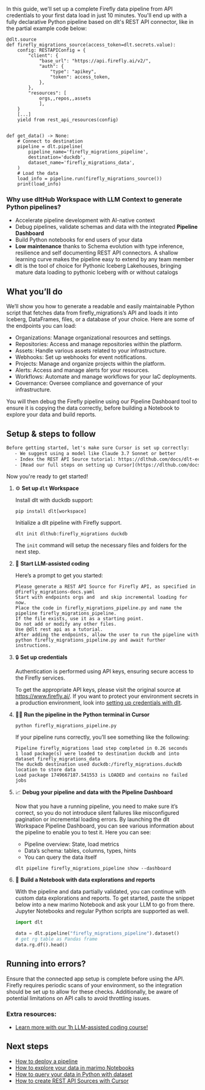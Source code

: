 In this guide, we'll set up a complete Firefly data pipeline from API credentials to your first data load in just 10 minutes. You'll end up with a fully declarative Python pipeline based on dlt's REST API connector, like in the partial example code below:

```python-outcome
@dlt.source
def firefly_migrations_source(access_token=dlt.secrets.value):
    config: RESTAPIConfig = {
        "client": {
            "base_url": "https://api.firefly.ai/v2/",
            "auth": {
                "type": "apikey",
                "token": access_token,
            },
        },
        "resources": [
            orgs,,repos,,assets
            ],
    }
    [...]
    yield from rest_api_resources(config)


def get_data() -> None:
    # Connect to destination
    pipeline = dlt.pipeline(
        pipeline_name='firefly_migrations_pipeline',
        destination='duckdb',
        dataset_name='firefly_migrations_data', 
    )
    # Load the data
    load_info = pipeline.run(firefly_migrations_source())
    print(load_info) 
```

### Why use dltHub Workspace with LLM Context to generate Python pipelines?

- Accelerate pipeline development with AI-native context
- Debug pipelines, validate schemas and data with the integrated **Pipeline Dashboard**
- Build Python notebooks for end users of your data
- **Low maintenance** thanks to Schema evolution with type inference, resilience and self documenting REST API connectors. A shallow learning curve makes the pipeline easy to extend by any team member
- dlt is the tool of choice for Pythonic Iceberg Lakehouses, bringing mature data loading to pythonic Iceberg with or without catalogs

## What you’ll do

We’ll show you how to generate a readable and easily maintainable Python script that fetches data from firefly_migrations’s API and loads it into Iceberg, DataFrames, files, or a database of your choice. Here are some of the endpoints you can load:

- Organizations: Manage organizational resources and settings.
- Repositories: Access and manage repositories within the platform.
- Assets: Handle various assets related to your infrastructure.
- Webhooks: Set up webhooks for event notifications.
- Projects: Manage and organize projects within the platform.
- Alerts: Access and manage alerts for your resources.
- Workflows: Automate and manage workflows for your IaC deployments.
- Governance: Oversee compliance and governance of your infrastructure.

You will then debug the Firefly pipeline using our Pipeline Dashboard tool to ensure it is copying the data correctly, before building a Notebook to explore your data and build reports.

## Setup & steps to follow

```default
Before getting started, let's make sure Cursor is set up correctly:
   - We suggest using a model like Claude 3.7 Sonnet or better
   - Index the REST API Source tutorial: https://dlthub.com/docs/dlt-ecosystem/verified-sources/rest_api/ and add it to context as **@dlt rest api**
   - [Read our full steps on setting up Cursor](https://dlthub.com/docs/dlt-ecosystem/llm-tooling/cursor-restapi#23-configuring-cursor-with-documentation)
```

Now you're ready to get started!

1. ⚙️ **Set up `dlt` Workspace**
    
    Install dlt with duckdb support:
    ```shell
    pip install dlt[workspace]
    ```

    Initialize a dlt pipeline with Firefly support.
    ```shell
    dlt init dlthub:firefly_migrations duckdb
    ```

    The `init` command will setup the necessary files and folders for the next step.
    
2. 🤠 **Start LLM-assisted coding**
    
    Here’s a prompt to get you started:
    
    ```prompt
    Please generate a REST API Source for Firefly API, as specified in @firefly_migrations-docs.yaml 
    Start with endpoints orgs and  and skip incremental loading for now. 
    Place the code in firefly_migrations_pipeline.py and name the pipeline firefly_migrations_pipeline. 
    If the file exists, use it as a starting point. 
    Do not add or modify any other files. 
    Use @dlt rest api as a tutorial. 
    After adding the endpoints, allow the user to run the pipeline with python firefly_migrations_pipeline.py and await further instructions.
    ```

    
3. 🔒 **Set up credentials** 
    
    Authentication is performed using API keys, ensuring secure access to the Firefly services.
    
    To get the appropriate API keys, please visit the original source at https://www.firefly.ai/.
    If you want to protect your environment secrets in a production environment, look into [setting up credentials with dlt](https://dlthub.com/docs/walkthroughs/add_credentials).
    
4. 🏃‍♀️ **Run the pipeline in the Python terminal in Cursor**
    
    ```shell
    python firefly_migrations_pipeline.py
    ```
    
    If your pipeline runs correctly, you’ll see something like the following:
    
    ```shell
    Pipeline firefly_migrations load step completed in 0.26 seconds
    1 load package(s) were loaded to destination duckdb and into dataset firefly_migrations_data
    The duckdb destination used duckdb:/firefly_migrations.duckdb location to store data
    Load package 1749667187.541553 is LOADED and contains no failed jobs
    ```
    
5. 📈 **Debug your pipeline and data with the Pipeline Dashboard**

    Now that you have a running pipeline, you need to make sure it’s correct, so you do not introduce silent failures like misconfigured pagination or incremental loading errors. By launching the dlt Workspace Pipeline Dashboard, you can see various information about the pipeline to enable you to test it. Here you can see:
    - Pipeline overview: State, load metrics
    - Data’s schema: tables, columns, types, hints
    - You can query the data itself
    
    ```shell
    dlt pipeline firefly_migrations_pipeline show --dashboard
    ```
    
6. 🐍 **Build a Notebook with data explorations and reports**

    With the pipeline and data partially validated, you can continue with custom data explorations and reports. To get started, paste the snippet below into a new marimo Notebook and ask your LLM to go from there. Jupyter Notebooks and regular Python scripts are supported as well.

    
    ```python
    import dlt

   data = dlt.pipeline("firefly_migrations_pipeline").dataset()
   # get rg table as Pandas frame
   data.rg.df().head()
    ```

## Running into errors?

Ensure that the connected app setup is complete before using the API. Firefly requires periodic scans of your environment, so the integration should be set up to allow for these checks. Additionally, be aware of potential limitations on API calls to avoid throttling issues.

### Extra resources:

- [Learn more with our 1h LLM-assisted coding course!](https://www.youtube.com/watch?v=GGid70rnJuM)

## Next steps

- [How to deploy a pipeline](https://dlthub.com/docs/walkthroughs/deploy-a-pipeline)
- [How to explore your data in marimo Notebooks](https://dlthub.com/docs/general-usage/dataset-access/marimo)
- [How to query your data in Python with dataset](https://dlthub.com/docs/general-usage/dataset-access/dataset)
- [How to create REST API Sources with Cursor](https://dlthub.com/docs/dlt-ecosystem/llm-tooling/cursor-restapi)
